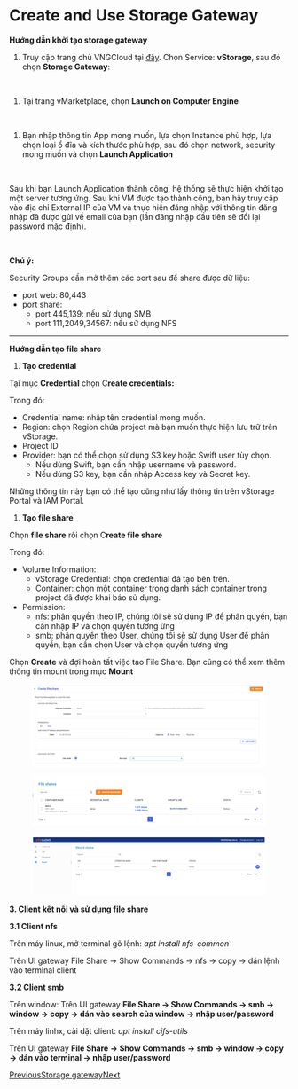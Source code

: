 # Create and Use Storage Gateway

**Hướng dẫn khởi tạo storage gateway**

1. Truy cập trang chủ VNGCloud tại [đây](https://dashboard.console.vngcloud.vn/). Chọn Service: **vStorage**, sau đó chọn **Storage Gateway**:

<figure><img src="https://docs.vngcloud.vn/~gitbook/image?url=https%3A%2F%2F3672463924-files.gitbook.io%2F%7E%2Ffiles%2Fv0%2Fb%2Fgitbook-x-prod.appspot.com%2Fo%2Fspaces%252FB0NrrrdJdpYOYzRkbWp5%252Fuploads%252Frcir0HyPBZPsnCfVV2Bj%252Fimage.png%3Falt%3Dmedia%26token%3D6052f33c-dc01-417e-b73a-1a11de19ffcf&#x26;width=768&#x26;dpr=4&#x26;quality=100&#x26;sign=6ee619cb&#x26;sv=1" alt=""><figcaption></figcaption></figure>

1. Tại trang vMarketplace, chọn **Launch on Computer Engine**

<figure><img src="https://docs.vngcloud.vn/~gitbook/image?url=https%3A%2F%2F3672463924-files.gitbook.io%2F%7E%2Ffiles%2Fv0%2Fb%2Fgitbook-x-prod.appspot.com%2Fo%2Fspaces%252FB0NrrrdJdpYOYzRkbWp5%252Fuploads%252Fv2jqhe7z3POx4bFx1Q5n%252Fimage.png%3Falt%3Dmedia%26token%3Ddae869f2-f6ba-4285-ace5-cd5b0e485754&#x26;width=768&#x26;dpr=4&#x26;quality=100&#x26;sign=8c968905&#x26;sv=1" alt=""><figcaption></figcaption></figure>

1. Bạn nhập thông tin App mong muốn, lựa chọn Instance phù hợp, lựa chọn loại ổ đĩa và kích thước phù hợp, sau đó chọn network, security mong muốn và chọn **Launch Application**

<figure><img src="https://docs.vngcloud.vn/~gitbook/image?url=https%3A%2F%2F3672463924-files.gitbook.io%2F%7E%2Ffiles%2Fv0%2Fb%2Fgitbook-x-prod.appspot.com%2Fo%2Fspaces%252FB0NrrrdJdpYOYzRkbWp5%252Fuploads%252FJDvQxCBJq8iF7CEB4Ncp%252Fimage.png%3Falt%3Dmedia%26token%3D4582a638-64d0-4e1d-9ca6-5865abc730c0&#x26;width=768&#x26;dpr=4&#x26;quality=100&#x26;sign=3ff0bf5f&#x26;sv=1" alt=""><figcaption></figcaption></figure>

Sau khi bạn Launch Application thành công, hệ thống sẽ thực hiện khởi tạo một server tương ứng. Sau khi VM được tạo thành công, bạn hãy truy cập vào địa chỉ External IP của VM và thực hiện đăng nhập với thông tin đăng nhập đã được gửi về email của bạn (lần đăng nhập đầu tiên sẽ đổi lại password mặc định).

<figure><img src="https://docs.vngcloud.vn/~gitbook/image?url=https%3A%2F%2F3672463924-files.gitbook.io%2F%7E%2Ffiles%2Fv0%2Fb%2Fgitbook-x-prod.appspot.com%2Fo%2Fspaces%252FB0NrrrdJdpYOYzRkbWp5%252Fuploads%252Fo3YkbqWClgG28OFR3htL%252Fimage.png%3Falt%3Dmedia%26token%3Db95a55b4-b37a-4e55-baf0-036ab000faab&#x26;width=768&#x26;dpr=4&#x26;quality=100&#x26;sign=7e375025&#x26;sv=1" alt=""><figcaption></figcaption></figure>

**Chú ý:**

Security Groups cần mở thêm các port sau để share được dữ liệu:

* port web: 80,443
* port share:
  * port 445,139: nếu sử dụng SMB
  * port 111,2049,34567: nếu sử dụng NFS

***

**Hướng dẫn tạo file share**

1. **Tạo credential**

Tại mục **Credential** chọn C**reate credentials:**

Trong đó:

* Credential name: nhập tên credential mong muốn.
* Region: chọn Region chứa project mà bạn muốn thực hiện lưu trữ trên vStorage.
* Project ID
* Provider: bạn có thể chọn sử dụng S3 key hoặc Swift user tùy chọn.
  * Nếu dùng Swift, bạn cần nhập username và password.
  * Nếu dùng S3 key, bạn cần nhập Access key và Secret key.

Những thông tin này bạn có thể tạo cũng như lấy thông tin trên vStorage Portal và IAM Portal.

1. **Tạo file share**

Chọn **file share** rồi chọn C**reate file share**

Trong đó:

* Volume Information:
  * vStorage Credential: chọn credential đã tạo bên trên.
  * Container: chọn một container trong danh sách container trong project đã được khai báo sử dụng.
* Permission:
  * nfs: phân quyền theo IP, chúng tôi sẽ sử dụng IP để phân quyền, bạn cần nhập IP và chọn quyền tương ứng
  * smb: phân quyền theo User, chúng tôi sẽ sử dụng User để phân quyền, bạn cần chọn User và chọn quyền tương ứng

Chọn **Create** và đợi hoàn tất việc tạo File Share. Bạn cũng có thể xem thêm thông tin mount trong mục **Mount**

<figure><img src="../../../../.gitbook/assets/image (30) (1) (1) (1) (1) (1) (1).png" alt=""><figcaption></figcaption></figure>

<figure><img src="../../../../.gitbook/assets/image (31) (1) (1) (1) (1) (1) (1).png" alt=""><figcaption></figcaption></figure>

<figure><img src="../../../../.gitbook/assets/image (32) (1) (1) (1) (1) (1) (1).png" alt=""><figcaption></figcaption></figure>

**3. Client kết nối và sử dụng file share**

**3.1 Client nfs**

Trên máy linux, mở terminal gõ lệnh: _apt install nfs-common_

Trên UI gateway File Share -> Show Commands -> nfs -> copy -> dán lệnh vào terminal client

**3.2 Client smb**

Trên window: Trên UI gateway **File Share -> Show Commands -> smb -> window -> copy -> dán vào search của window -> nhập user/password**

Trên máy linhx, cài dặt client: _apt install cifs-utils_

Trên UI gateway **File Share -> Show Commands -> smb -> window -> copy -> dán vào terminal -> nhập user/password**

[PreviousStorage gateway](https://docs.vngcloud.vn/vng-cloud-document/v/vn/vstorage/vstorage-hcm03/storage-gateway)[Next](https://docs.vngcloud.vn/vng-cloud-document/v/vn/vstorage/vstorage-hcm03/storage-gateway/ung-dung-gateway-thay-the-fileserver)

